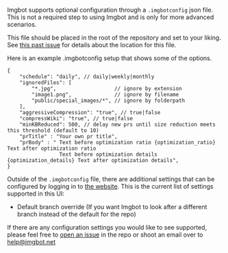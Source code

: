 Imgbot supports optional configuration through a `.imgbotconfig` json file.
This is not a required step to using Imgbot and is only for more advanced scenarios.

This file should be placed in the root of the repository and set to your liking.
See [this past issue](https://github.com/dabutvin/Imgbot/issues/49) for details about the location for this file.

Here is an example .imgbotconfig setup that shows some of the options.

```
{
    "schedule": "daily", // daily|weekly|monthly
    "ignoredFiles": [
        "*.jpg",                   // ignore by extension
        "image1.png",              // ignore by filename
        "public/special_images/*", // ignore by folderpath
    ],
    "aggressiveCompression": "true", // true|false
    "compressWiki": "true", // true|false
    "minKBReduced": 500, // delay new prs until size reduction meets this threshold (default to 10)
    "prTitle" : "Your own pr title",        
    "prBody" : " Text before optimization ratio {optimization_ratio} Text after optimization ratio 
                 Text before optimization details {optimization_details} Text after optimization details",
}
```

Outside of the `.imgbotconfig` file, there are additional settings that can be configured by logging in to
[the website](https://imgbot.net/app). This is the current list of settings supported in this UI:

 - Default branch override (If you want Imgbot to look after a different branch instead of the default for the repo)

If there are any configuration settings you would like to see supported,
please feel free to [open an issue](https://github.com/dabutvin/Imgbot/issues/new) in the repo or shoot an email over
to help@imgbot.net
